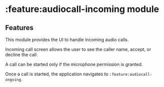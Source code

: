 # :feature:audiocall-incoming module

## Features

This module provides the UI to handle incoming audio calls.

Incoming call screen allows the user to see the caller name, accept, or decline the call.

A call can be started only if the microphone permission is granted.

Once a call is started, the application navigates to `:feature:audiocall-ongoing`.
